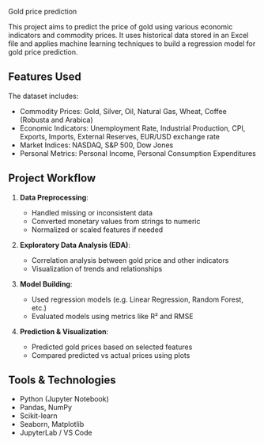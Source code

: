 Gold price prediction

This project aims to predict the price of gold using various economic indicators and commodity prices. It uses historical data stored in an Excel file and applies machine learning techniques to build a regression model for gold price prediction.

## Features Used

The dataset includes:
- Commodity Prices: Gold, Silver, Oil, Natural Gas, Wheat, Coffee (Robusta and Arabica)
- Economic Indicators: Unemployment Rate, Industrial Production, CPI, Exports, Imports, External Reserves, EUR/USD exchange rate
- Market Indices: NASDAQ, S&P 500, Dow Jones
- Personal Metrics: Personal Income, Personal Consumption Expenditures

## Project Workflow

1. **Data Preprocessing**:
   - Handled missing or inconsistent data
   - Converted monetary values from strings to numeric
   - Normalized or scaled features if needed

2. **Exploratory Data Analysis (EDA)**:
   - Correlation analysis between gold price and other indicators
   - Visualization of trends and relationships

3. **Model Building**:
   - Used regression models (e.g. Linear Regression, Random Forest, etc.)
   - Evaluated models using metrics like R² and RMSE

4. **Prediction & Visualization**:
   - Predicted gold prices based on selected features
   - Compared predicted vs actual prices using plots

## Tools & Technologies
   - Python (Jupyter Notebook)
   - Pandas, NumPy
   - Scikit-learn
   - Seaborn, Matplotlib
   - JupyterLab / VS Code
